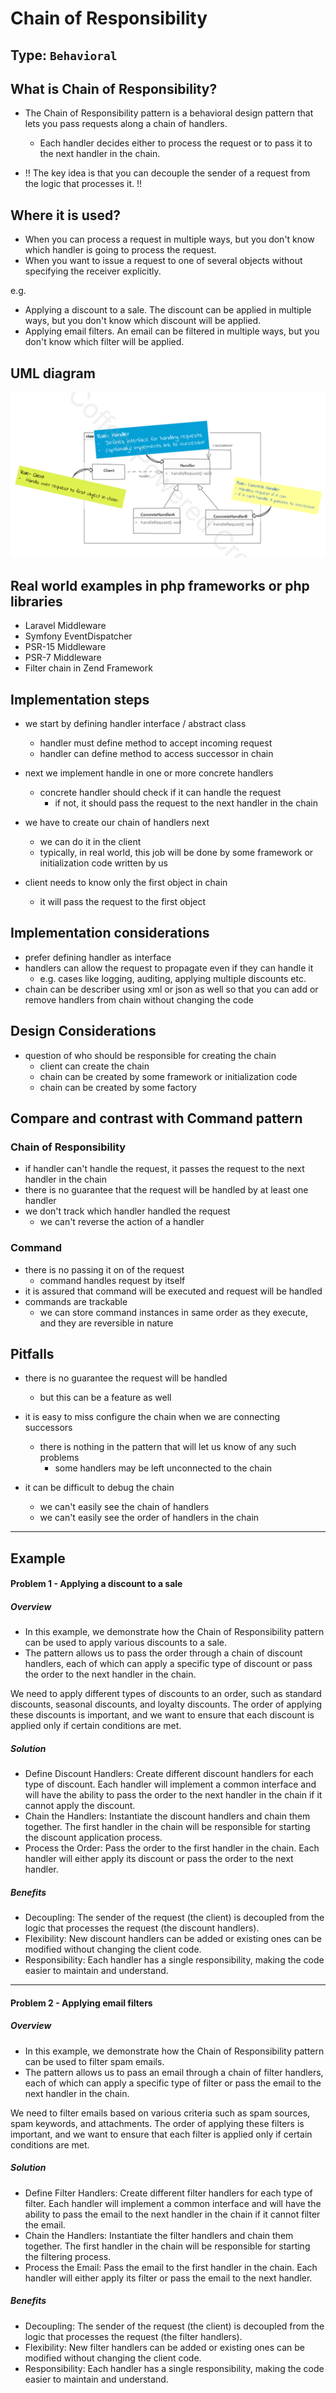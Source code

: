 # Chain of Responsibility

## Type: `Behavioral`

## What is Chain of Responsibility?

* The Chain of Responsibility pattern is a behavioral design pattern that lets you pass requests along a chain of handlers.
  * Each handler decides either to process the request or to pass it to the next handler in the chain.
   
* !! The key idea is that you can decouple the sender of a request from the logic that processes it. !!


## Where it is used?

* When you can process a request in multiple ways, but you don't know which handler is going to process the request.
* When you want to issue a request to one of several objects without specifying the receiver explicitly.

e.g.
* Applying a discount to a sale. The discount can be applied in multiple ways, but you don't know which discount will be applied.
* Applying email filters. An email can be filtered in multiple ways, but you don't know which filter will be applied.


## UML diagram 

![ChainOfResponsability](resources/uml.png)

## Real world examples in php frameworks or php libraries

* Laravel Middleware
* Symfony EventDispatcher
* PSR-15 Middleware
* PSR-7 Middleware
* Filter chain in Zend Framework

## Implementation steps

* we start by defining handler interface / abstract class
  * handler must define method to accept incoming request
  * handler can define method to access successor in chain

* next we implement handle in one or more concrete handlers
  * concrete handler should check if it can handle the request
    * if not, it should pass the request to the next handler in the chain

* we have to create our chain of handlers next
  * we can do it in the client
  * typically, in real world, this job will be done by some framework or initialization code written by us

* client needs to know only the first object in chain
  * it will pass the request to the first object


## Implementation considerations
  * prefer defining handler as interface
  * handlers can allow the request to propagate even if they can handle it
    * e.g. cases like logging, auditing, applying multiple discounts etc.
  * chain can be describer using xml or json as well so that you can add or remove handlers from chain without changing the code

## Design Considerations

* question of who should be responsible for creating the chain
  * client can create the chain
  * chain can be created by some framework or initialization code
  * chain can be created by some factory
  
## Compare and contrast with Command pattern

### Chain of Responsibility

* if handler can't handle the request, it passes the request to the next handler in the chain
* there is no guarantee that the request will be handled by at least one handler
* we don't track which handler handled the request
  * we can't reverse the action of a handler

### Command

* there is no passing it on of the request
  * command handles request by itself
* it is assured that command will be executed and request will be handled
* commands are trackable 
  * we can store command instances in same order as they execute, and they are reversible in nature


## Pitfalls

* there is no guarantee the request will be handled
  * but this can be a feature as well

* it is easy to miss configure the chain when we are connecting successors
  * there is nothing in the pattern that will let us know of any such problems
    * some handlers may be left unconnected to the chain
* it can be difficult to debug the chain
  * we can't easily see the chain of handlers
  * we can't easily see the order of handlers in the chain 


---

## Example

#### Problem 1 - Applying a discount to a sale

##### Overview
* In this example, we demonstrate how the Chain of Responsibility pattern can be used to apply various discounts to a sale. 
* The pattern allows us to pass the order through a chain of discount handlers, each of which can apply a specific type of discount or pass the order to the next handler in the chain.  

We need to apply different types of discounts to an order, such as standard discounts, seasonal discounts, and loyalty discounts. The order of applying these discounts is important, and we want to ensure that each discount is applied only if certain conditions are met.  

##### Solution
* Define Discount Handlers: Create different discount handlers for each type of discount. Each handler will implement a common interface and will have the ability to pass the order to the next handler in the chain if it cannot apply the discount.  
* Chain the Handlers: Instantiate the discount handlers and chain them together. The first handler in the chain will be responsible for starting the discount application process.  
* Process the Order: Pass the order to the first handler in the chain. Each handler will either apply its discount or pass the order to the next handler.  

##### Benefits
* Decoupling: The sender of the request (the client) is decoupled from the logic that processes the request (the discount handlers).
* Flexibility: New discount handlers can be added or existing ones can be modified without changing the client code.
* Responsibility: Each handler has a single responsibility, making the code easier to maintain and understand.

---
#### Problem 2 - Applying email filters

##### Overview

* In this example, we demonstrate how the Chain of Responsibility pattern can be used to filter spam emails.
* The pattern allows us to pass an email through a chain of filter handlers, each of which can apply a specific type of filter or pass the email to the next handler in the chain.  

We need to filter emails based on various criteria such as spam sources, spam keywords, and attachments. The order of applying these filters is important, and we want to ensure that each filter is applied only if certain conditions are met.  

##### Solution
* Define Filter Handlers: Create different filter handlers for each type of filter. Each handler will implement a common interface and will have the ability to pass the email to the next handler in the chain if it cannot filter the email.
* Chain the Handlers: Instantiate the filter handlers and chain them together. The first handler in the chain will be responsible for starting the filtering process.
* Process the Email: Pass the email to the first handler in the chain. Each handler will either apply its filter or pass the email to the next handler.

##### Benefits
* Decoupling: The sender of the request (the client) is decoupled from the logic that processes the request (the filter handlers).
* Flexibility: New filter handlers can be added or existing ones can be modified without changing the client code.
* Responsibility: Each handler has a single responsibility, making the code easier to maintain and understand.
